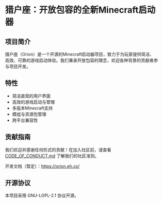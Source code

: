 # 猎户座：开放包容的全新Minecraft启动器

## 项目简介

猎户座（Orion）是一个开源的Minecraft启动器项目，致力于为玩家提供简洁、高效、可靠的游戏启动体验。我们秉承开放包容的理念，欢迎各种背景的贡献者参与项目开发。

## 特性

- 简洁直观的用户界面
- 高效的游戏启动与管理
- 多版本Minecraft支持
- 模组与资源包管理
- 跨平台兼容性

## 贡献指南

我们欢迎并感谢任何形式的贡献！在加入社区前，请查看 [CODE_OF_CONDUCT.md](CODE_OF_CONDUCT.md) 了解我们的社区准则。

开发文档（暂定）：<https://orion.eh.cx/>

## 开源协议

本项目采用 GNU-LGPL-2.1 协议开源。
